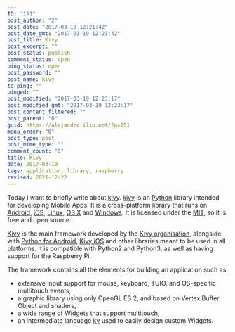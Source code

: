 ```yaml
---
ID: "151"
post_author: "2"
post_date: "2017-03-19 12:21:42"
post_date_gmt: "2017-03-19 12:21:42"
post_title: Kivy
post_excerpt: ""
post_status: publish
comment_status: open
ping_status: open
post_password: ""
post_name: kivy
to_ping: ""
pinged: ""
post_modified: "2017-03-19 12:23:17"
post_modified_gmt: "2017-03-19 12:23:17"
post_content_filtered: ""
post_parent: "0"
guid: https://alejandro.iliu.net/?p=151
menu_order: "0"
post_type: post
post_mime_type: ""
comment_count: "0"
title: Kivy
date: 2017-03-19
tags: application, library, raspberry
revised: 2021-12-22
---
```


Today I want to briefly write about [kivy][ki].  [kivy][ki] is an
[Python][py] library intended for developing Mobile Apps.  It is a
cross-platform library that runs on [Android][ad], [iOS][ios],
[Linux][li], [OS X][osx] and [Windows][win].  It is licensed under
the [MIT][mit], so it is free and open source.

[Kivy][ki] is the main framework developed by the [Kivy organisation][ko], alongside with [Python for Android][pa],
[Kivy iOS][ks] and other libraries meant to be used in all platforms.  It is compatible with Python2 and Python3,
as well as having support for the Raspberry Pi.

The framework contains all the elements for building an application such as:

* extensive input support for mouse, keyboard, TUIO, and OS-specific multitouch events,
* a graphic library using only OpenGL ES 2, and based on Vertex Buffer Object and shaders,
* a wide range of Widgets that support multitouch,
* an intermediate language [kv][kv] used to easily design custom Widgets.

[ki]: https://kivy.org/
[py]: https://www.python.org/
[ad]: https://www.android.com/
[ios]: http://www.apple.com/ios/
[li]: https://www.cs.helsinki.fi/linux/
[osx]: https://www.apple.com/macos/
[win]: https://www.microsoft.com/en-us/windows
[mit]: https://opensource.org/licenses/MIT
[ko]: https://kivy.org/#aboutus
[pa]: https://github.com/kivy/python-for-android
[ks]: https://github.com/kivy/kivy-ios
[kv]: https://kivy.org/docs/guide/lang.html



